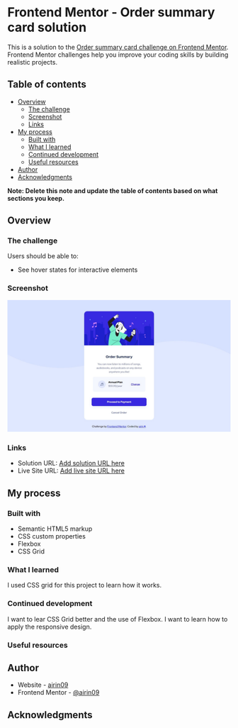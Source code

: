 # Frontend Mentor - Order summary card solution

This is a solution to the [Order summary card challenge on Frontend Mentor](https://www.frontendmentor.io/challenges/order-summary-component-QlPmajDUj). Frontend Mentor challenges help you improve your coding skills by building realistic projects. 

## Table of contents

- [Overview](#overview)
  - [The challenge](#the-challenge)
  - [Screenshot](#screenshot)
  - [Links](#links)
- [My process](#my-process)
  - [Built with](#built-with)
  - [What I learned](#what-i-learned)
  - [Continued development](#continued-development)
  - [Useful resources](#useful-resources)
- [Author](#author)
- [Acknowledgments](#acknowledgments)

**Note: Delete this note and update the table of contents based on what sections you keep.**

## Overview

### The challenge

Users should be able to:

- See hover states for interactive elements

### Screenshot

![](screenshot/screenshot.jpg)

### Links

- Solution URL: [Add solution URL here](https://github.com/airin09/order-summary-component-main)
- Live Site URL: [Add live site URL here](https://airin09.github.io/order-summary-component-main/)

## My process

### Built with

- Semantic HTML5 markup
- CSS custom properties
- Flexbox
- CSS Grid

### What I learned

I used CSS grid for this project to learn how it works.


### Continued development

I want to lear CSS Grid better and the use of Flexbox. I want to learn how to apply the responsive design.

### Useful resources


## Author

- Website - [airin09](https://github.com/airin09)
- Frontend Mentor - [@airin09](https://www.frontendmentor.io/profile/airin09)

## Acknowledgments

